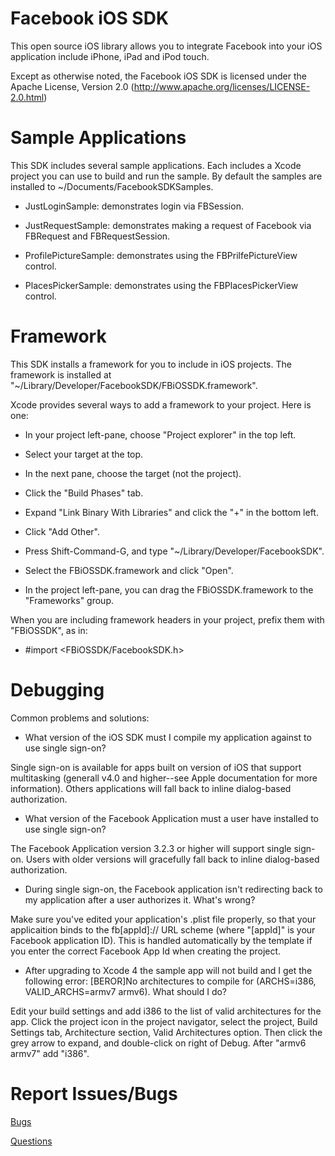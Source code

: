 Facebook iOS SDK
===========================

This open source iOS library allows you to integrate Facebook into your iOS application include iPhone, iPad and iPod touch.

Except as otherwise noted, the Facebook iOS SDK is licensed under the Apache License, Version 2.0 (http://www.apache.org/licenses/LICENSE-2.0.html)

Sample Applications
===============

This SDK includes several sample applications.  Each includes a Xcode project you can use to build and run the sample.  By default the samples are installed to ~/Documents/FacebookSDKSamples.

* JustLoginSample:  demonstrates login via FBSession.

* JustRequestSample:  demonstrates making a request of Facebook via FBRequest and FBRequestSession.

* ProfilePictureSample:  demonstrates using the FBPrilfePictureView control.

* PlacesPickerSample:  demonstrates using the FBPlacesPickerView control.

Framework
===============

This SDK installs a framework for you to include in iOS projects.  The framework is installed at "~/Library/Developer/FacebookSDK/FBiOSSDK.framework".

Xcode provides several ways to add a framework to your project.  Here is one:

* In your project left-pane, choose "Project explorer" in the top left.

* Select your target at the top.

* In the next pane, choose the target (not the project).

* Click the "Build Phases" tab.

* Expand "Link Binary With Libraries" and click the "+" in the bottom left.

* Click "Add Other".

* Press Shift-Command-G, and type "~/Library/Developer/FacebookSDK".

* Select the FBiOSSDK.framework and click "Open".

* In the project left-pane, you can drag the FBiOSSDK.framework to the "Frameworks" group.

When you are including framework headers in your project, prefix them with "FBiOSSDK", as in:

* #import <FBiOSSDK/FacebookSDK.h>

Debugging
===============

Common problems and solutions:

* What version of the iOS SDK must I compile my application against to use single sign-on?

Single sign-on is available for apps built on version of iOS that support multitasking (generall v4.0 and higher--see Apple documentation for more information). Others applications will fall back to inline dialog-based authorization.

* What version of the Facebook Application must a user have installed to use single sign-on?

The Facebook Application version 3.2.3 or higher will support single sign-on. Users with older versions will gracefully fall back to inline dialog-based authorization.

* During single sign-on, the Facebook application isn't redirecting back to my application after a user authorizes it. What's wrong?

Make sure you've edited your application's .plist file properly, so that your applicaition binds to the fb\[appId\]:// URL scheme (where "\[appId\]" is your Facebook application ID).  This is handled automatically by the template if you enter the correct Facebook App Id when creating the project.

* After upgrading to Xcode 4 the sample app will not build and I get the following error: [BEROR]No architectures to compile for (ARCHS=i386, VALID_ARCHS=armv7 armv6). What should I do?

Edit your build settings and add i386 to the list of valid architectures for the app. Click the project icon in the project navigator, select the project, Build Settings tab, Architecture section, Valid Architectures option. Then click the grey arrow to expand, and double-click on right of Debug. After "armv6 armv7" add "i386".


Report Issues/Bugs
===============
[Bugs](https://developers.facebook.com/bugs)

[Questions](http://facebook.stackoverflow.com/questions/tagged/ios)
